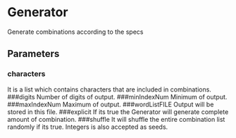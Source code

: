 # Generator
Generate combinations according to the specs

## Parameters

### characters
It is a list which contains characters that are included in combinations.
###digits
Number of digits of output.
###minIndexNum
Minimum of output.
###maxIndexNum
Maximum of output.
###wordListFILE
Output will be stored in this file.
###explicit
If its true the Generator will generate complete amount of combination.
###shuffle
It will shuffle the entire combination list randomly if its true. Integers is also accepted as seeds.

